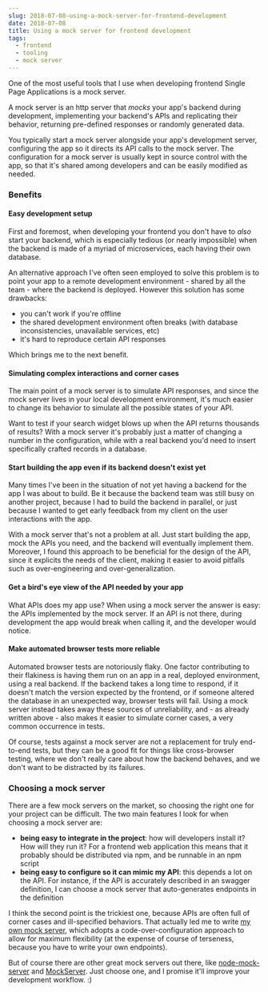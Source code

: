 ```yaml
---
slug: 2018-07-08-using-a-mock-server-for-frontend-development
date: 2018-07-08
title: Using a mock server for frontend development
tags:
  - frontend
  - tooling
  - mock server
---
```


One of the most useful tools that I use when developing frontend Single Page
Applications is a mock server.

A mock server is an http server that _mocks_ your app's backend during
development, implementing your backend's APIs and replicating their behavior,
returning pre-defined responses or randomly generated data.

You typically start a mock server alongside your app's development server,
configuring the app so it directs its API calls to the mock server. The
configuration for a mock server is usually kept in source control with the app,
so that it's shared among developers and can be easily modified as needed.

### Benefits

#### Easy development setup

First and foremost, when developing your frontend you don't have to _also_ start
your backend, which is especially tedious (or nearly impossible) when the
backend is made of a myriad of microservices, each having their own database.

An alternative approach I've often seen employed to solve this problem is to
point your app to a remote development environment - shared by all the team -
where the backend is deployed. However this solution has some drawbacks:

- you can't work if you're offline
- the shared development environment often breaks (with database
  inconsistencies, unavailable services, etc)
- it's hard to reproduce certain API responses

Which brings me to the next benefit.

#### Simulating complex interactions and corner cases

The main point of a mock server is to simulate API responses, and since the mock
server lives in your local development environment, it's much easier to change
its behavior to simulate all the possible states of your API.

Want to test if your search widget blows up when the API returns thousands of
results? With a mock server it's probably just a matter of changing a number in
the configuration, while with a real backend you'd need to insert specifically
crafted records in a database.

#### Start building the app even if its backend doesn't exist yet

Many times I've been in the situation of not yet having a backend for the app I
was about to build. Be it because the backend team was still busy on another
project, because I had to build the backend in parallel, or just because I
wanted to get early feedback from my client on the user interactions with the
app.

With a mock server that's not a problem at all. Just start building the app,
mock the APIs you need, and the backend will eventually implement them.
Moreover, I found this approach to be beneficial for the design of the API,
since it explicits the needs of the client, making it easier to avoid pitfalls
such as over-engineering and over-generalization.

#### Get a bird's eye view of the API needed by your app

What APIs does my app use? When using a mock server the answer is easy: the APIs
implemented by the mock server. If an API is not there, during development the
app would break when calling it, and the developer would notice.

#### Make automated browser tests more reliable

Automated browser tests are notoriously flaky. One factor contributing to their
flakiness is having them run on an app in a real, deployed environment, using a
real backend. If the backend takes a long time to respond, if it doesn't match
the version expected by the frontend, or if someone altered the database in an
unexpected way, browser tests will fail. Using a mock server instead takes away
these sources of unreliability, and - as already written above - also makes it
easier to simulate corner cases, a very common occurrence in tests.

Of course, tests against a mock server are not a replacement for truly
end-to-end tests, but they can be a good fit for things like cross-browser
testing, where we don't really care about how the backend behaves, and we don't
want to be distracted by its failures.

### Choosing a mock server

There are a few mock servers on the market, so choosing the right one for your
project can be difficult. The two main features I look for when choosing a mock
server are:

- **being easy to integrate in the project**: how will developers install it?
  How will they run it? For a frontend web application this means that it
  probably should be distributed via npm, and be runnable in an npm script
- **being easy to configure so it can mimic my API**: this depends a lot on the
  API. For instance, if the API is accurately described in an swagger
  definition, I can choose a mock server that auto-generates endpoints in the
  definition

I think the second point is the trickiest one, because APIs are often full of
corner cases and ill-specified behaviors. That actually led me to write
[my own mock server](https://github.com/staticdeploy/mock-server), which adopts
a code-over-configuration approach to allow for maximum flexibility (at the
expense of course of terseness, because you have to write your own endpoints).

But of course there are other great mock servers out there, like
[node-mock-server](https://github.com/smollweide/node-mock-server) and
[MockServer](http://www.mock-server.com/). Just choose one, and I promise it'll
improve your development workflow. :)
